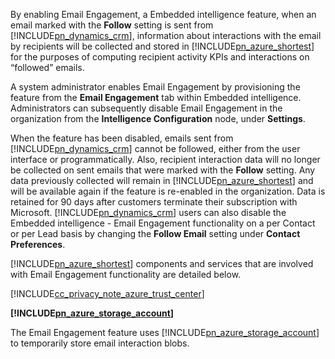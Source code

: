 ﻿By enabling Email Engagement, a Embedded intelligence feature, when an email marked with the **Follow** setting is sent from [!INCLUDE[pn_dynamics_crm](pn-dynamics-crm.md)], information about interactions with the email by recipients will be collected and stored in [!INCLUDE[pn_azure_shortest](pn-azure-shortest.md)] for the purposes of computing recipient activity KPIs and interactions on “followed” emails.  
  
 A system administrator enables Email Engagement by provisioning the feature from the **Email Engagement** tab within Embedded intelligence. Administrators can subsequently disable Email Engagement in the organization from the **Intelligence Configuration** node, under **Settings**.  
  
 When the feature has been disabled, emails sent from [!INCLUDE[pn_dynamics_crm](pn-dynamics-crm.md)] cannot be followed, either from the user interface or programmatically. Also, recipient interaction data will no longer be collected on sent emails that were marked with the **Follow** setting. Any data previously collected will remain in [!INCLUDE[pn_azure_shortest](pn-azure-shortest.md)] and will be available again if the feature is re-enabled in the organization. Data is retained for 90 days after customers terminate their subscription with Microsoft. [!INCLUDE[pn_dynamics_crm](pn-dynamics-crm.md)] users can also disable the Embedded intelligence - Email Engagement functionality on a per Contact or per Lead basis by changing the **Follow Email** setting under **Contact Preferences**.  
  
 [!INCLUDE[pn_azure_shortest](pn-azure-shortest.md)] components and services that are involved with Email Engagement functionality are detailed below.  
  
 [!INCLUDE[cc_privacy_note_azure_trust_center](cc-privacy-note-azure-trust-center.md)]  
  
 **[!INCLUDE[pn_azure_storage_account](pn-azure-storage-account.md)]**  
  
 The Email Engagement feature uses [!INCLUDE[pn_azure_storage_account](pn-azure-storage-account.md)] to temporarily store email interaction blobs.